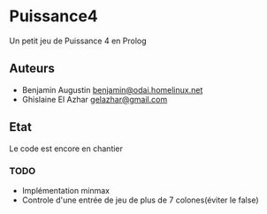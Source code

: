 # Puissance4 #
Un petit jeu de Puissance 4 en Prolog

## Auteurs ##

* Benjamin Augustin <benjamin@odai.homelinux.net>
* Ghislaine El Azhar <gelazhar@gmail.com>

## Etat ##
Le code est encore en chantier

### TODO ###
* Implémentation minmax
* Controle d'une entrée de jeu de plus de 7 colones(éviter le false)
